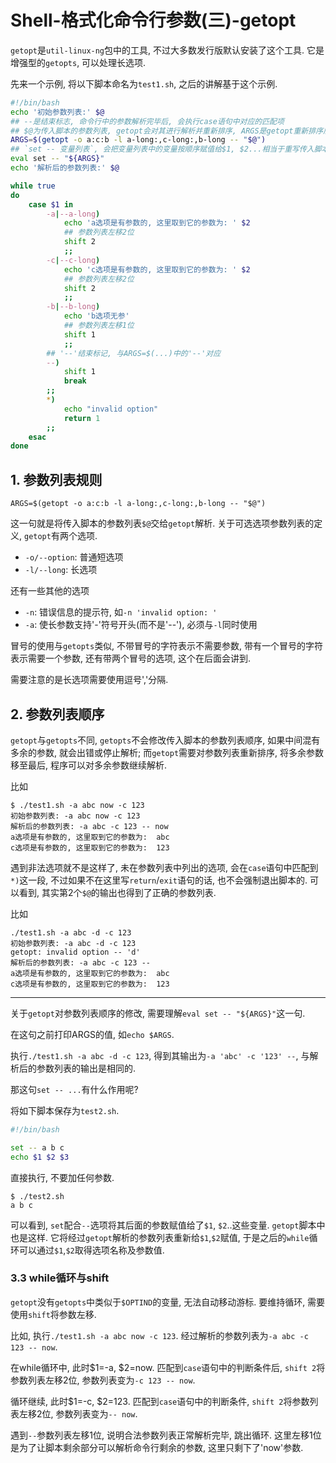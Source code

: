 # Shell-格式化命令行参数(三)-getopt

`getopt`是`util-linux-ng`包中的工具, 不过大多数发行版默认安装了这个工具. 它是增强型的`getopts`, 可以处理长选项.

先来一个示例, 将以下脚本命名为`test1.sh`, 之后的讲解基于这个示例.

```bash
#!/bin/bash
echo '初始参数列表:' $@
## --是结束标志, 命令行中的参数解析完毕后, 会执行case语句中对应的匹配项
## $@为传入脚本的参数列表, getopt会对其进行解析并重新排序, ARGS是getopt重新排序后的参数列表字符串, 可以通过echo查看
ARGS=$(getopt -o a:c:b -l a-long:,c-long:,b-long -- "$@")
## `set -- 变量列表`, 会把变量列表中的变量按顺序赋值给$1, $2...相当于重写传入脚本的参数列表
eval set -- "${ARGS}"
echo '解析后的参数列表:' $@

while true
do
	case $1 in
		-a|--a-long)
			echo 'a选项是有参数的, 这里取到它的参数为: ' $2
			## 参数列表左移2位
            shift 2
			;;
		-c|--c-long)
			echo 'c选项是有参数的, 这里取到它的参数为: ' $2
			## 参数列表左移2位
            shift 2
			;;
		-b|--b-long)
			echo 'b选项无参'
			## 参数列表左移1位
            shift 1
			;;
		## '--'结束标记, 与ARGS=$(...)中的'--'对应
		--)
			shift 1
			break
		;;
		*)
			echo "invalid option"
			return 1
		;;
	esac
done
```

## 1. 参数列表规则

`ARGS=$(getopt -o a:c:b -l a-long:,c-long:,b-long -- "$@")`

这一句就是将传入脚本的参数列表`$@`交给`getopt`解析. 关于可选选项参数列表的定义, `getopt`有两个选项.

- `-o/--option`: 普通短选项
- `-l/--long`: 长选项

还有一些其他的选项

- `-n`: 错误信息的提示符, 如`-n 'invalid option: '`
- `-a`: 使长参数支持'-'符号开头(而不是'--'), 必须与`-l`同时使用

冒号的使用与`getopts`类似, 不带冒号的字符表示不需要参数, 带有一个冒号的字符表示需要一个参数, 还有带两个冒号的选项, 这个在后面会讲到.

需要注意的是长选项需要使用逗号','分隔.

## 2. 参数列表顺序

`getopt`与`getopts`不同, `getopts`不会修改传入脚本的参数列表顺序, 如果中间混有多余的参数, 就会出错或停止解析; 而`getopt`需要对参数列表重新排序, 将多余参数移至最后, 程序可以对多余参数继续解析.

比如

```console
$ ./test1.sh -a abc now -c 123
初始参数列表: -a abc now -c 123
解析后的参数列表: -a abc -c 123 -- now
a选项是有参数的, 这里取到它的参数为:  abc
c选项是有参数的, 这里取到它的参数为:  123
```

遇到非法选项就不是这样了, 未在参数列表中列出的选项, 会在`case`语句中匹配到`*)`这一段, 不过如果不在这里写`return`/`exit`语句的话, 也不会强制退出脚本的. 可以看到, 其实第2个`$@`的输出也得到了正确的参数列表.

比如

```
./test1.sh -a abc -d -c 123
初始参数列表: -a abc -d -c 123
getopt: invalid option -- 'd'
解析后的参数列表: -a abc -c 123 --
a选项是有参数的, 这里取到它的参数为:  abc
c选项是有参数的, 这里取到它的参数为:  123
```

------

关于`getopt`对参数列表顺序的修改, 需要理解`eval set -- "${ARGS}"`这一句. 

在这句之前打印ARGS的值, 如`echo $ARGS`. 

执行`./test1.sh -a abc -d -c 123`, 得到其输出为`-a 'abc' -c '123' --`, 与解析后的参数列表的输出是相同的. 

那这句`set -- ...`有什么作用呢?

将如下脚本保存为`test2.sh`. 

```bash
#!/bin/bash

set -- a b c
echo $1 $2 $3
```

直接执行, 不要加任何参数.

```
$ ./test2.sh 
a b c
```

可以看到, `set`配合`--`选项将其后面的参数赋值给了`$1`, `$2`..这些变量. `getopt`脚本中也是这样. 它将经过`getopt`解析的参数列表重新给`$1`,`$2`赋值, 于是之后的`while`循环可以通过`$1`,`$2`取得选项名称及参数值.

### 3.3 while循环与shift

`getopt`没有`getopts`中类似于`$OPTIND`的变量, 无法自动移动游标. 要维持循环, 需要使用`shift`将参数左移.

比如, 执行`./test1.sh -a abc now -c 123`. 经过解析的参数列表为`-a abc -c 123 -- now`.

在while循环中, 此时$1=-a, $2=now. 匹配到`case`语句中的判断条件后, `shift 2`将参数列表左移2位, 参数列表变为`-c 123 -- now`.

循环继续, 此时$1=-c, $2=123. 匹配到`case`语句中的判断条件, `shift 2`将参数列表左移2位, 参数列表变为`-- now`.

遇到`--`参数列表左移1位, 说明合法参数列表正常解析完毕, 跳出循环. 这里左移1位是为了让脚本剩余部分可以解析命令行剩余的参数, 这里只剩下了'now'参数.
